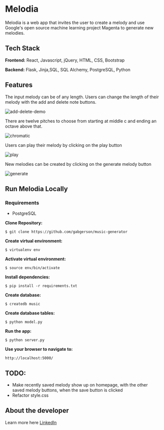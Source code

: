 # Melodia

Melodia is a web app that invites the user to create a melody and use Google's open source machine learning project Magenta to generate new melodies. 

## Tech Stack

__Frontend:__ React, Javascript, jQuery, HTML, CSS, Bootstrap

__Backend:__ Flask, Jinja,SQL, SQL Alchemy, PostgreSQL, Python


## Features

The input melody can be of any length. Users can change the length of their melody with the add and delete note buttons.

![add-delete-demo](https://user-images.githubusercontent.com/49376684/59725012-db551980-91e0-11e9-9e97-025472a9aaee.gif)

There are twelve pitches to choose from starting at middle c and ending an octave above that.

![chromatic](https://user-images.githubusercontent.com/49376684/59725492-a9dd4d80-91e2-11e9-80fb-231885c74952.gif)

Users can play their melody by clicking on the play button

![play](https://user-images.githubusercontent.com/49376684/59727215-a1d4dc00-91e9-11e9-9ebb-fdd2be99e042.gif)

New melodies can be created by clicking on the generate melody button

![generate](https://user-images.githubusercontent.com/49376684/59727305-01cb8280-91ea-11e9-9e72-2b19b1a6d1aa.gif)


## Run Melodia Locally

### Requirements

* PostgreSQL


__Clone Repository:__
```
$ git clone https://github.com/gabgerson/music-generator
```
__Create virtual environment:__

```
$ virtualenv env
```
__Activate virtual environment:__

```
$ source env/bin/activate
```

__Install dependencies:__

```
$ pip install -r requirements.txt
```

__Create database:__

```
$ createdb music
```

__Create database tables:__

```
$ python model.py
```

__Run the app:__

```
$ python server.py
```

__Use your browser to navigate to:__

```
http://localhost:5000/
```

## TODO:

* Make recently saved melody show up on homepage, with the other saved melody buttons, when the save button is clicked
* Refactor style.css
## About the developer

Learn more here [LinkedIn](https://www.linkedin.com/in/gabriela-gerson)
